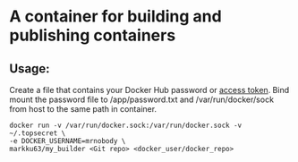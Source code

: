 # A container for building and publishing containers

## Usage:

Create a file that contains your Docker Hub password or [access token](https://docs.docker.com/docker-hub/access-tokens/). Bind mount the password file to /app/password.txt and /var/run/docker/sock from host to the same path in container. 
```
docker run -v /var/run/docker.sock:/var/run/docker.sock -v ~/.topsecret \
-e DOCKER_USERNAME=mrnobody \
markku63/my_builder <Git repo> <docker_user/docker_repo>
```